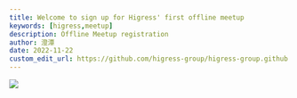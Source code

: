 ```yaml
---
title: Welcome to sign up for Higress' first offline meetup
keywords: [higress,meetup]
description: Offline Meetup registration
author: 澄潭
date: 2022-11-22
custom_edit_url: https://github.com/higress-group/higress-group.github.io/blob/master/i18n/en/docusaurus-plugin-content-blog/first-meetup.md
---
```

<!--truncate-->
![](https://img.alicdn.com/imgextra/i4/O1CN013pqDug1iTf1wdYIat_!!6000000004414-2-tps-800-8358.png)
